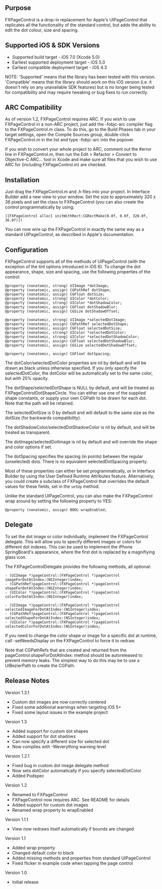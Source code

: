 Purpose
--------------

FXPageControl is a drop-in replacement for Apple's UIPageControl that replicates all the functionality of the standard control, but adds the ability to edit the dot colour, size and spacing.


Supported iOS & SDK Versions
-----------------------------

* Supported build target - iOS 7.0 (Xcode 5.0)
* Earliest supported deployment target - iOS 5.0
* Earliest compatible deployment target - iOS 4.3

NOTE: 'Supported' means that the library has been tested with this version. 'Compatible' means that the library should work on this iOS version (i.e. it doesn't rely on any unavailable SDK features) but is no longer being tested for compatibility and may require tweaking or bug fixes to run correctly.


ARC Compatibility
------------------

As of version 1.2, FXPageControl requires ARC. If you wish to use FXPageControl in a non-ARC project, just add the -fobjc-arc compiler flag to the FXPageControl.m class. To do this, go to the Build Phases tab in your target settings, open the Compile Sources group, double-click FXPageControl.m in the list and type -fobjc-arc into the popover.

If you wish to convert your whole project to ARC, comment out the #error line in FXPageControl.m, then run the Edit > Refactor > Convert to Objective-C ARC... tool in Xcode and make sure all files that you wish to use ARC for (including FXPageControl.m) are checked.


Installation
--------------

Just drag the FXPageControl.m and .h files into your project. In Interface Builder add a new view to your window. Set the size to approximately 320 x 36 pixels and set the class to FXPageControl (you can also create the control programmatically by using:

	[[FXPageControl alloc] initWithRect:CGRectMake(0.0f, 0.0f, 320.0f, 36.0f)])

You can now wire up the FXPageControl in exactly the same way as a standard UIPageControl, as described in Apple's documentation.


Configuration
---------------

FXPageControl supports all of the methods of UIPageControl (with the exception of the tint options introduced in iOS 6). To change the dot appearance, shape, size and spacing, use the following properties of the control:

    @property (nonatomic, strong) UIImage *dotImage;
    @property (nonatomic, assign) CGPathRef dotShape;
    @property (nonatomic, assign) CGFloat dotSize;
    @property (nonatomic, strong) UIColor *dotColor;
    @property (nonatomic, strong) UIColor *dotShadowColor;
    @property (nonatomic, assign) CGFloat dotShadowBlur;
    @property (nonatomic, assign) CGSize dotShadowOffset;
    
    @property (nonatomic, strong) UIImage *selectedDotImage;
    @property (nonatomic, assign) CGPathRef selectedDotShape;
    @property (nonatomic, assign) CGFloat selectedDotSize;
    @property (nonatomic, strong) UIColor *selectedDotColor;
    @property (nonatomic, strong) UIColor *selectedDotShadowColor;
    @property (nonatomic, assign) CGFloat selectedDotShadowBlur;
    @property (nonatomic, assign) CGSize selectedDotShadowOffset;
    
    @property (nonatomic, assign) CGFloat dotSpacing;

The dotColor/selectedDotColor properties are nil by default and will be drawn as black unless otherwise specified. If you only specify the selectedDotColor, the dotColor will be automatically set to the same color, but with 25% opacity.
 
The dotShape/selectedDotShape is NULL by default, and will be treated as FXPageControlDotShapeCircle. You can either use one of the supplied shape constants, or supply your own CGPath to be drawn for each dot. Note that the path will be retained.

The selectedDotSize is 0 by default and will default to the same size as the dotSize (for backwards compatibility).

The dotShadowColor/selectedDotShadowColor is nil by default, and will be treated as transparent.

The dotImage/selectedDotImage is nil by default and will override the shape and color options if set.

The dotSpacing specifies the spacing (in points) between the regular (unselected) dots. There is no equivalent selectedDotSpacing property.

Most of these properties can either be set programmatically, or in Interface Builder by using the User Defined Runtime Attributes feature. Alternatively, you could create a subclass of FXPageControl that overrides the default values for these fields, set in the `setUp` method.

Unlike the standard UIPageControl, you can also make the FXPageControl wrap around by setting the following property to YES:

	@property (nonatomic, assign) BOOL wrapEnabled;
	

Delegate
------------

To set the dot image or color individually, implement the FXPageControl delegate. This will allow you to specify different images or colors for different dot indexes. This can be used to implement the iPhone SpringBoard's appearance, where the first dot is replaced by a magnifiying glass icon.

The FXPageControlDelegate provides the following methods, all optional:

    - (UIImage *)pageControl:(FXPageControl *)pageControl imageForDotAtIndex:(NSInteger)index;
    - (CGPathRef)pageControl:(FXPageControl *)pageControl shapeForDotAtIndex:(NSInteger)index;
    - (UIColor *)pageControl:(FXPageControl *)pageControl colorForDotAtIndex:(NSInteger)index;
    
    - (UIImage *)pageControl:(FXPageControl *)pageControl selectedImageForDotAtIndex:(NSInteger)index;
    - (CGPathRef)pageControl:(FXPageControl *)pageControl selectedShapeForDotAtIndex:(NSInteger)index;
    - (UIColor *)pageControl:(FXPageControl *)pageControl selectedColorForDotAtIndex:(NSInteger)index;

If you need to change the color shape or image for a specific dot at runtime, call -setNeedsDisplay on the FXPageControl to force it to redraw.

Note that CGPathRefs that are created and returned from the pageControl:shapeForDotAtIndex: method should be autoreleased to prevent memory leaks. The simplest way to do this may be to use a UIBezierPath to create the CGPath.


Release Notes
--------------

Version 1.3.1

- Custom dot images are now correctly centered
- Fixed some additional warnings when targeting iOS 5+
- Fixed some layout issues in the example project

Version 1.3

- Added support for custom dot shapes
- Added support for dot shadows
- Can now specify a different size for selected dot
- Now complies with -Weverything warning level

Version 1.2.1

- Fixed bug in custom dot image delegate method
- Now sets dotColor automatically if you specify selectedDotColor
- Added Podspec

Version 1.2

- Renamed to FXPageControl
- FXPageControl now requires ARC. See README for details
- Added support for custom dot images
- Renamed wrap property to wrapEnabled

Version 1.1.1

- View now redraws itself automatically if bounds are changed

Version 1.1

- Added wrap property
- Changed default color to black
- Added missing methods and properties from standard UIPageControl
- Fixed flicker in example code when tapping the page control

Version 1.0

- Initial release